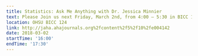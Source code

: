 ```yaml
---
title: Statistics: Ask Me Anything with Dr. Jessica Minnier
text: Please Join us next Friday, March 2nd, from 4:00 – 5:30 in BICC 124 for a statistics themed BioData Club.  Dr. Jessica Minnier, Assistant Professor of Biostatistics, will lead a discussion about common stats misconceptions and an “Ask Me Anything” Q&A.  We’ll also hear case studies from students and early career researchers about how they are using stats in their work.  Come to learn and discuss how to use good statistical practices to make your work more rigorous, and better evaluate others’ science. 
location: OHSU BICC 124
link: http://jaha.ahajournals.org%2fcontent%2f5%2f10%2fe004142
date: 2018-03-02
startTime: '16:00'
endTime: '17:30'
---
```

